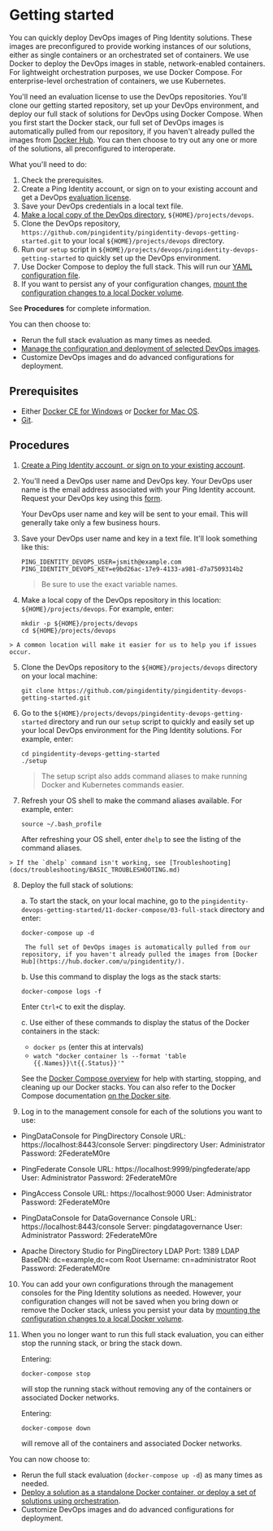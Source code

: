 # Getting started

You can quickly deploy DevOps images of Ping Identity solutions. These images are preconfigured to provide working instances of our solutions, either as single containers or an orchestrated set of containers. We use Docker to deploy the DevOps images in stable, network-enabled containers. For lightweight orchestration purposes, we use Docker Compose. For enterprise-level orchestration of containers, we use Kubernetes.

You'll need an evaluation license to use the DevOps repositories. You'll clone our getting started repository, set up your DevOps environment, and deploy our full stack of solutions for DevOps using Docker Compose. When you first start the Docker stack, our full set of DevOps images is automatically pulled from our repository, if you haven't already pulled the images from [Docker Hub](https://hub.docker.com/u/pingidentity/). You can then choose to try out any one or more of the solutions, all preconfigured to interoperate.

What you'll need to do:

  1. Check the prerequisites.
  2. Create a Ping Identity account, or sign on to your existing account and get a DevOps [evaluation license](../PROD-LICENSE.md).
  3. Save your DevOps credentials in a local text file.
  4. [Make a local copy of the DevOps directory](#step4), `${HOME}/projects/devops`.
  5. Clone the DevOps repository, `https://github.com/pingidentity/pingidentity-devops-getting-started.git` to your local `${HOME}/projects/devops` directory.
  6. Run our `setup` script in `${HOME}/projects/devops/pingidentity-devops-getting-started` to quickly set up the DevOps environment.
  7. Use Docker Compose to deploy the full stack. This will run our [YAML configuration file](https://raw.githubusercontent.com/pingidentity/pingidentity-devops-getting-started/master/11-docker-compose/03-full-stack/docker-compose.yaml).
  8. If you want to persist any of your configuration changes, [mount the configuration changes to a local Docker volume](../11-docker-compose#persisting-container-state-and-data).

  See **Procedures** for complete information.

You can then choose to:

  * Rerun the full stack evaluation as many times as needed.
  * [Manage the configuration and deployment of selected DevOps images](../configDeploy.md).
  * Customize DevOps images and do advanced configurations for deployment.

## Prerequisites

* Either [Docker CE for Windows](https://docs.docker.com/v17.12/install/) or [Docker for Mac OS](https://docs.docker.com/v17.12/docker-for-mac/install/).
* [Git](https://git-scm.com/downloads).

## Procedures

  1. <a name="step1"/>[Create a Ping Identity account, or sign on to your existing account](https://www.pingidentity.com/en/account/sign-on.html).
  2. <a name="step2"/>You'll need a DevOps user name and DevOps key. Your DevOps user name is the email address associated with your Ping Identity account. Request your DevOps key using this [form](https://docs.google.com/forms/d/e/1FAIpQLSdgEFvqQQNwlsxlT6SaraeDMBoKFjkJVCyMvGPVPKcrzT3yHA/viewform).

      Your DevOps user name and key will be sent to your email. This will generally take only a few business hours.

  3. <a name="step3"/>Save your DevOps user name and key in a text file. It'll look something like this:

     ```text
     PING_IDENTITY_DEVOPS_USER=jsmith@example.com
     PING_IDENTITY_DEVOPS_KEY=e9bd26ac-17e9-4133-a981-d7a7509314b2
     ```

     > Be sure to use the exact variable names.

  4. <a id="step4"/>Make a local copy of the DevOps repository in this location: `${HOME}/projects/devops`.
  For example, enter:

      ```text
      mkdir -p ${HOME}/projects/devops
      cd ${HOME}/projects/devops
      ```
    > A common location will make it easier for us to help you if issues occur.

  5. Clone the DevOps repository to the `${HOME}/projects/devops` directory on your local machine:

       `git clone https://github.com/pingidentity/pingidentity-devops-getting-started.git`

  6. Go to the `${HOME}/projects/devops/pingidentity-devops-getting-started` directory and run our `setup` script to quickly and easily set up your local DevOps environment for the Ping Identity solutions. For example, enter:

     ```text
     cd pingidentity-devops-getting-started
     ./setup
     ```
     > The setup script also adds command aliases to make running Docker and Kubernetes commands easier.

  7. Refresh your OS shell to make the command aliases available. For example, enter:

     ```text
     source ~/.bash_profile
     ```
     After refreshing your OS shell, enter `dhelp` to see the listing of the command aliases.

    > If the `dhelp` command isn't working, see [Troubleshooting](docs/troubleshooting/BASIC_TROUBLESHOOTING.md)

  8. Deploy the full stack of solutions:

       a. To start the stack, on your local machine, go to the `pingidentity-devops-getting-started/11-docker-compose/03-full-stack` directory and enter:

        `docker-compose up -d`

          The full set of DevOps images is automatically pulled from our repository, if you haven't already pulled the images from [Docker Hub](https://hub.docker.com/u/pingidentity/).

       b. Use this command to display the logs as the stack starts:

        `docker-compose logs -f`

        Enter `Ctrl+C` to exit the display.

       c. Use either of these commands to display the status of the Docker containers in the stack:

        * `docker ps` (enter this at intervals)
        * `watch "docker container ls --format 'table {{.Names}}\t{{.Status}}'"`

       See the [Docker Compose overview](../11-docker-compose/README.md) for help with starting, stopping, and cleaning up our Docker stacks. You can also refer to the Docker Compose documentation [on the Docker site](https://docs.docker.com/compose/).

  9. Log in to the management console for each of the solutions you want to use:

  * PingDataConsole for PingDirectory
        Console URL: https://localhost:8443/console
        Server: pingdirectory
        User: Administrator
        Password: 2FederateM0re

  * PingFederate
        Console URL: https://localhost:9999/pingfederate/app
        User: Administrator
        Password: 2FederateM0re

  * PingAccess
        Console URL: https://localhost:9000
        User: Administrator
        Password: 2FederateM0re

  * PingDataConsole for DataGovernance
        Console URL: https://localhost:8443/console
        Server: pingdatagovernance
        User: Administrator
        Password: 2FederateM0re

  * Apache Directory Studio for PingDirectory
        LDAP Port: 1389
        LDAP BaseDN: dc=example,dc=com
        Root Username: cn=administrator
        Root Password: 2FederateM0re


  10. You can add your own configurations through the management consoles for the Ping Identity solutions as needed. However, your configuration changes will not be saved when you bring down or remove the Docker stack, unless you persist your data by [mounting the configuration changes to a local Docker volume](../11-docker-compose#persisting-container-state-and-data).

  11. When you no longer want to run this full stack evaluation, you can either stop the running stack, or bring the stack down.

      Entering:

       `docker-compose stop`

      will stop the running stack without removing any of the containers or associated Docker networks.

      Entering:

       `docker-compose down`

       will remove all of the containers and associated Docker networks.

You can now choose to:

  * Rerun the full stack evaluation (`docker-compose up -d`) as many times as needed.
  * [Deploy a solution as a standalone Docker container, or deploy a set of solutions using orchestration](../deploy.md).
  * Customize DevOps images and do advanced configurations for deployment.
